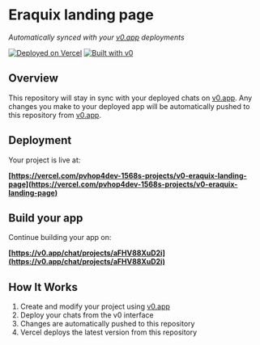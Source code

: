# Eraquix landing page

*Automatically synced with your [v0.app](https://v0.app) deployments*

[![Deployed on Vercel](https://img.shields.io/badge/Deployed%20on-Vercel-black?style=for-the-badge&logo=vercel)](https://vercel.com/pvhop4dev-1568s-projects/v0-eraquix-landing-page)
[![Built with v0](https://img.shields.io/badge/Built%20with-v0.app-black?style=for-the-badge)](https://v0.app/chat/projects/aFHV88XuD2i)

## Overview

This repository will stay in sync with your deployed chats on [v0.app](https://v0.app).
Any changes you make to your deployed app will be automatically pushed to this repository from [v0.app](https://v0.app).

## Deployment

Your project is live at:

**[https://vercel.com/pvhop4dev-1568s-projects/v0-eraquix-landing-page](https://vercel.com/pvhop4dev-1568s-projects/v0-eraquix-landing-page)**

## Build your app

Continue building your app on:

**[https://v0.app/chat/projects/aFHV88XuD2i](https://v0.app/chat/projects/aFHV88XuD2i)**

## How It Works

1. Create and modify your project using [v0.app](https://v0.app)
2. Deploy your chats from the v0 interface
3. Changes are automatically pushed to this repository
4. Vercel deploys the latest version from this repository
